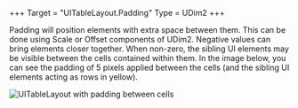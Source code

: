 +++
Target = "UITableLayout.Padding"
Type = UDim2
+++

Padding will position elements with extra space between them. This can be done using Scale or Offset components of UDim2. Negative values can bring elements closer together. When non-zero, the sibling UI elements may be visible between the cells contained within them. In the image below, you can see the padding of 5 pixels applied between the cells (and the sibling UI elements acting as rows in yellow).![UITableLayout with padding between cells][1][1]: https://developer.roblox.com/assets/bltff6ce5d154eee764/UITableLayout_Padding.png